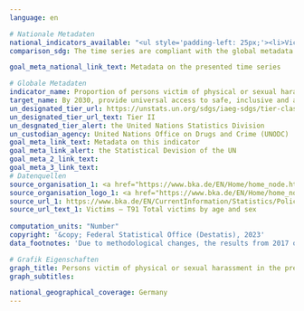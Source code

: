 ```yaml
---
language: en    

# Nationale Metadaten    
national_indicators_available: "<ul style='padding-left: 25px;'><li>Victims of physical harassment</li> <li> Victims of sexual harassment</li></ul>"    
comparison_sdg: The time series are compliant with the global metadata.    

goal_meta_national_link_text: Metadata on the presented time series    

# Globale Metadaten    
indicator_name: Proportion of persons victim of physical or sexual harassment, by sex, age, disability status and place of occurrence, in the previous 12 months    
target_name: By 2030, provide universal access to safe, inclusive and accessible, green and public spaces, in particular for women and children, older persons and persons with disabilities    
un_designated_tier_url: https://unstats.un.org/sdgs/iaeg-sdgs/tier-classification/    
un_designated_tier_url_text: Tier II    
un_desgnated_tier_alert: the United Nations Statistics Division    
un_custodian_agency: United Nations Office on Drugs and Crime (UNODC)    
goal_meta_link_text: Metadata on this indicator    
goal_meta_link_alert: the Statistical Devision of the UN    
goal_meta_2_link_text:     
goal_meta_3_link_text:         
# Datenquellen
source_organisation_1: <a href="https://www.bka.de/EN/Home/home_node.htm" target="_blank"> Federal Criminal Police Office </a>
source_organisation_logo_1: <a href="https://www.bka.de/EN/Home/home_node.htm" target="_blank"><img src="https://g205sdgs.github.io/sdg-indicators/public/OrgImgEn/bka.png" alt="Logo bka" style="height:60px; width:148px"/></a>
source_url_1: https://www.bka.de/EN/CurrentInformation/Statistics/PoliceCrimeStatistics/2022/pcs2022_node.html
source_url_text_1: Victims – T91 Total victims by age and sex
    
computation_units: "Number"    
copyright: '&copy; Federal Statistical Office (Destatis), 2023'    
data_footnotes: 'Due to methodological changes, the results from 2017 onwards are only comparable with previous years to a limited extend. For more information see "1. General information on the time series" in the national metadata.<br>• Victims of sexual harassment: Due to methodological changes, the results from 2021 onwards are only comparable with previous years to a limited extend. For more information see "1. General information on the time series" in the national metadata.'    

# Grafik Eigenschaften    
graph_title: Persons victim of physical or sexual harassment in the previous 12 months
graph_subtitles:    

national_geographical_coverage: Germany    
---
```


<span></span>